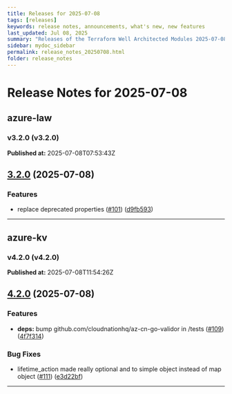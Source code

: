 ```yaml
---
title: Releases for 2025-07-08
tags: [releases]
keywords: release notes, announcements, what's new, new features
last_updated: Jul 08, 2025
summary: "Releases of the Terraform Well Architected Modules 2025-07-08"
sidebar: mydoc_sidebar
permalink: release_notes_20250708.html
folder: release_notes
---
```


# Release Notes for 2025-07-08

## azure-law
### v3.2.0 (v3.2.0)
**Published at:** 2025-07-08T07:53:43Z

## [3.2.0](https://github.com/CloudNationHQ/terraform-azure-law/compare/v3.1.0...v3.2.0) (2025-07-08)


### Features

* replace deprecated properties ([#101](https://github.com/CloudNationHQ/terraform-azure-law/issues/101)) ([d9fb593](https://github.com/CloudNationHQ/terraform-azure-law/commit/d9fb593fa7287cf0c694dce61449f43c2b51d27b))

---

## azure-kv
### v4.2.0 (v4.2.0)
**Published at:** 2025-07-08T11:54:26Z

## [4.2.0](https://github.com/CloudNationHQ/terraform-azure-kv/compare/v4.1.0...v4.2.0) (2025-07-08)


### Features

* **deps:** bump github.com/cloudnationhq/az-cn-go-validor in /tests ([#109](https://github.com/CloudNationHQ/terraform-azure-kv/issues/109)) ([4f7f314](https://github.com/CloudNationHQ/terraform-azure-kv/commit/4f7f3147c2cb176d9886f80829b7307925f69694))


### Bug Fixes

* lifetime_action made really optional and to simple object instead of map object ([#111](https://github.com/CloudNationHQ/terraform-azure-kv/issues/111)) ([e3d22bf](https://github.com/CloudNationHQ/terraform-azure-kv/commit/e3d22bfde1ebc80697cc187347c06fb4033c0901))

---

